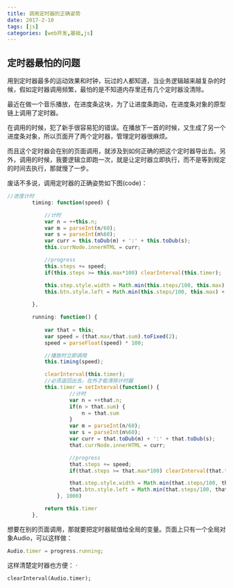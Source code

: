 ```yaml
---
title: 调用定时器的正确姿势
date: 2017-2-10
tags: [js]
categories: [web开发,基础,js]
---
```



## 定时器最怕的问题
用到定时器最多的运动效果和时钟，玩过的人都知道，当业务逻辑越来越复杂的时候，假如定时器调用频繁，最怕的是不知道内存里还有几个定时器没清除。  

最近在做一个音乐播放，在进度条这块，为了让进度条跑动，在进度条对象的原型链上调用了定时器。  

在调用的时候，犯了新手很容易犯的错误。在播放下一首的时候，又生成了另一个进度条对象，所以页面开了两个定时器，管理定时器很麻烦。

而且这个定时器会在别的页面调用，就涉及到如何正确的把这个定时器导出去。另外，调用的时候，我要逻辑立即跑一次，就是让定时器立即执行，而不是等到规定的时间去执行，那就慢了一步。

废话不多说，调用定时器的正确姿势如下图(code)：
```js
//进度计时
		timing: function(speed) {

			//计时
			var n = ++this.n;
			var m = parseInt(n/60);
			var s = parseInt(n%60);
			var curr = this.toDub(m) + ':' + this.toDub(s);
			this.currNode.innerHTML = curr;

			//progress
			this.steps += speed;
			if(this.steps >= this.max*100) clearInterval(this.timer);

			this.step.style.width = Math.min(this.steps/100, this.max) + 'px';
			this.btn.style.left = Math.min(this.steps/100, this.max) + 'px';
	
		},

		running: function() {
			
			var that = this;
			var speed = (that.max/that.sum).toFixed(2);
			speed = parseFloat(speed) * 100;

			//播放时立即调用
			this.timing(speed);	

			clearInterval(this.timer);
			//必须返回出去，在外才能清除计时器
			this.timer = setInterval(function() {
					//计时
					var n = ++that.n;
					if(n > that.sum) {
						n = that.sum
					}
					var m = parseInt(n/60);
					var s = parseInt(n%60);
					var curr = that.toDub(m) + ':' + that.toDub(s);
					that.currNode.innerHTML = curr;

					//progress
					that.steps += speed;
					if(that.steps >= that.max*100) clearInterval(that.timer);

					that.step.style.width = Math.min(that.steps/100, that.max) + 'px';
					that.btn.style.left = Math.min(that.steps/100, that.max) + 'px';
				}, 1000)

			return this.timer
		},
```
想要在别的页面调用，那就要把定时器赋值给全局的变量。页面上只有一个全局对象Audio，可以这样做：
```js
Audio.timer = progress.running;
```
这样清楚定时器也方便：
·
```
clearInterval(Audio.timer);
```